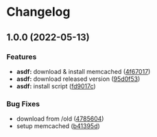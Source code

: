 # Changelog

## 1.0.0 (2022-05-13)


### Features

* **asdf:** download & install memcached ([4f67017](https://github.com/furkanural/asdf-memcached/commit/4f67017b0a9046a515cebb9862d4e3ee93800a1a))
* **asdf:** download released version ([95d0f53](https://github.com/furkanural/asdf-memcached/commit/95d0f5382a2c74027fe6e3420fb96f4145a9889f))
* **asdf:** install script ([fd9017c](https://github.com/furkanural/asdf-memcached/commit/fd9017c6a2b3d9734d2daa263148aba49f0f87db))


### Bug Fixes

* download from /old ([4785604](https://github.com/furkanural/asdf-memcached/commit/478560459f2e357ec4f9bd5d7ba105b675c5ed25))
* setup memcached ([b41395d](https://github.com/furkanural/asdf-memcached/commit/b41395d4e687e7b105fd62c4ccd12017dc350e1f))
